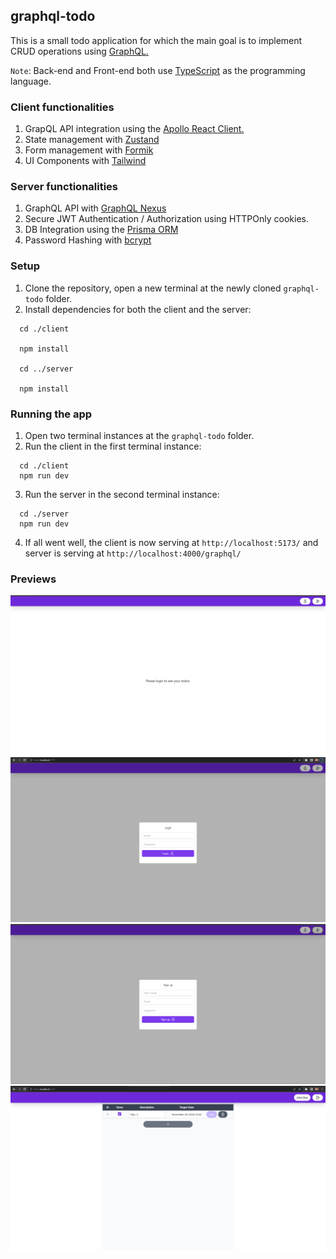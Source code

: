 
## graphql-todo
This is a small todo application for which the main goal is to implement CRUD operations using [GraphQL.](https://graphql.org/)

`Note`: Back-end and Front-end both use [TypeScript](https://www.typescriptlang.org/) as the programming language.

### Client functionalities
1. GrapQL API integration using the [Apollo React Client.](https://www.apollographql.com/docs/react/)
2. State management with [Zustand](https://github.com/pmndrs/zustand)
3. Form management with [Formik](https://formik.org/)
4. UI Components with [Tailwind](https://tailwindcss.com/)

### Server functionalities
1. GraphQL API with [GraphQL Nexus](https://nexusjs.org/)
2. Secure JWT Authentication / Authorization using HTTPOnly cookies.
3. DB Integration using the [Prisma ORM](https://www.prisma.io/)
4. Password Hashing with [bcrypt](https://www.npmjs.com/package/bcrypt)

### Setup
1. Clone the repository, open a new terminal at the newly cloned `graphql-todo` folder.
2. Install dependencies for both the client and the server:
```
  cd ./client
  
  npm install
  
  cd ../server
  
  npm install
```

### Running the app
1. Open two terminal instances at the `graphql-todo` folder.
2. Run the client in the first terminal instance:
```
  cd ./client
  npm run dev
```
3. Run the server in the second terminal instance:
```
  cd ./server
  npm run dev
```
4. If all went well, the client is now serving at `http://localhost:5173/` and server is serving at `http://localhost:4000/graphql/`

### Previews
![Preview image 1](./client/src/assets/preview1.png)
![Preview image 2](./client/src/assets/preview2.png)
![Preview image 3](./client/src/assets/preview3.png)
![Preview image 4](./client/src/assets/preview4.png)
